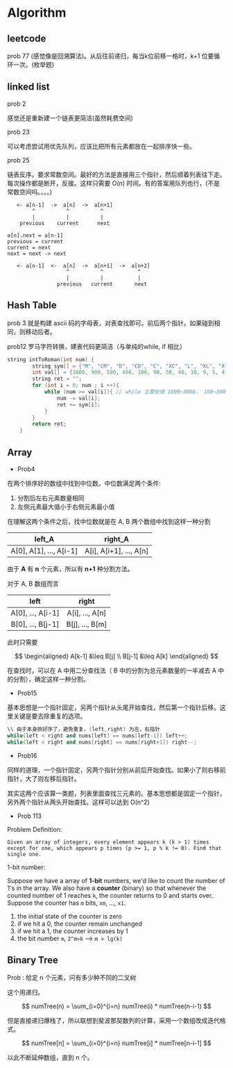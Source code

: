 # Algorithm

## leetcode

prob 77 (感觉像是回溯算法)。从后往前递归，每当k位前移一格时，k+1 位要循环一次。(枚举题)

## linked list

prob 2 

感觉还是重新建一个链表更简洁(虽然耗费空间)

prob 23

可以考虑尝试用优先队列，应该比把所有元素都放在一起排序快一些。

prob 25 

链表反序。要求常数空间。最好的方法是直接用三个指针，然后顺着列表往下走。每次操作都是断开，反接。这样只需要 O(n) 时间。有的答案用队列也行，(不是常数空间吗。。。。)

```plain
   <- a[n-1]  ->  a[n]  ->  a[n+1]
        ^          ^          ^
        |          |          |
    previous    current      next

a[n].next = a[n-1]
previous = current
current = next
next = next -> next

   <- a[n-1]  <-  a[n]  ->  a[n+1]  ->  a[n+2]
                   ^          ^           ^
                   |          |           |
                previous   current       next
```

## Hash Table

prob 3 就是构建 ascii 码的字母表，对表查找即可。前后两个指针。如果碰到相同，则移动后者。

prob12 罗马字符转换，建表代码更简洁（与单纯的while, if 相比）

```c++
string intToRoman(int num) {
        string sym[] = {"M", "CM", "D", "CD", "C", "XC", "L", "XL", "X", "IX", "V", "IV", "I"};
        int val[] = {1000, 900, 500, 400, 100, 90, 50, 40, 10, 9, 5, 4, 1};
        string ret = "";
        for (int i = 0; num ; i ++){
            while (num >= val[i]){ // while 主要处理 1000~3000， 100~300， 10~30， 1~3
                num -= val[i];
                ret += sym[i];
            }
        }
        return ret;
    }
```

## Array

* Prob4

在两个排序好的数组中找到中位数。中位数满足两个条件:

1. 分割后左右元素数量相同
2. 左侧元素最大值小于右侧元素最小值

在理解这两个条件之后，找中位数就是在 A, B 两个数组中找到这样一种分割

| left_A | right_A |
| :-: | :-: |
| A[0], A[1], ..., A[i-1] | A[i], A[i+1], ..., A[n] |

由于 **A** 有 **n** 个元素，所以有 **n+1** 种分割方法。

对于 A, B 数组而言

| left | right |
| :-: | :-: |
| A[0], ..., A[i-1] | A[i], ..., A[n] |
| B[0], ..., B[j-1] | B[j], ..., B[m] |

此时只需要

$$
\begin{aligned}
  A[k-1] &\leq B[j] \\
  B[j-1] &\leq A[k] 
\end{aligned}
$$

在查找时，可以在 A 中用二分查找法（ B 中的分割为总元素数量的一半减去 A 中的分割），确定这样一种分割。

* Prob15 

基本思想是一个指针固定，另两个指针从头尾开始查找，然后第一个指针后移。这里关键是要去除重复的选项。

```c++
\\ 由于本身排好序了，避免重复，(left,right) 为左，右指针
while(left < right and nums[left] == nums[left-1]) left++;
while(left < right and nums[right] == nums[right+1]) right--;
```

* Prob16 

同样的道理，一个指针固定，另两个指针分别从前后开始查找。如果小了则右移前指针，大了则左移后指针。

其实这两个应该算一类题，列表里面查找三元素的。基本思想都是固定一个指针，另外两个指针从两头开始查找。这样可以达到 O(n^2)

* Prob 113

Problem Definition:

```plain
Given an array of integers, every element appears k (k > 1) times except for one, which appears p times (p >= 1, p % k != 0). Find that single one.
```

1-bit number:

Suppose we have a array of **1-bit** numbers, we'd like to count the number of 1's in the array. We also have a **counter** (binary) so that whenever the counted number of 1 reaches `k`, the counter returns to 0 and starts over. Suppose the counter has `m` bits, `xm`, ..., `x1`.

1. the initial state of the counter is zero
2. if we hit a 0, the counter remain unchanged
3. if we hit a 1, the counter increases by 1
4. the bit number `m`, `2^m>k` --> `m > lg(k)`

## Binary Tree

Prob : 给定 n 个元素，问有多少种不同的二叉树

这个用递归。

$$
    numTree(n) = \sum_{i=0}^{i=n} numTree(i) * numTree(n-i-1)
$$

但是直接递归爆栈了，所以联想到斐波那契数列的计算，采用一个数组改成迭代格式。

$$
    numTree[n] = \sum_{i=0}^{i=n} numTree[i] * numTree[n-i-1]
$$

以此不断延伸数组，直到 n 个。
